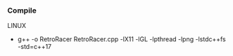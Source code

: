 ### Compile

LINUX

- g++ -o RetroRacer RetroRacer.cpp -lX11 -lGL -lpthread -lpng -lstdc++fs -std=c++17
